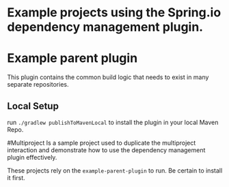 # Example projects using the Spring.io dependency management plugin.

# Example parent plugin
This plugin contains the common build logic that needs to exist in many separate repositories.

## Local Setup 
run `./gradlew publishToMavenLocal` to install the plugin in your local Maven Repo.

#Multiproject
Is a sample project used to duplicate the multiproject interaction and demonstrate how to use the dependency management plugin effectively.

These projects rely on the `example-parent-plugin` to run. Be certain to install it first.